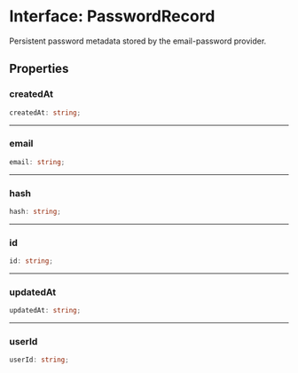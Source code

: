 # Interface: PasswordRecord

Persistent password metadata stored by the email-password provider.

## Properties

### createdAt

```ts
createdAt: string;
```

***

### email

```ts
email: string;
```

***

### hash

```ts
hash: string;
```

***

### id

```ts
id: string;
```

***

### updatedAt

```ts
updatedAt: string;
```

***

### userId

```ts
userId: string;
```
